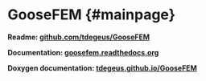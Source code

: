 GooseFEM {#mainpage}
========

**Readme: [github.com/tdegeus/GooseFEM](https://github.com/tdegeus/GooseFEM)**

**Documentation: [goosefem.readthedocs.org](https://goosefem.readthedocs.org)**

**Doxygen documentation: [tdegeus.github.io/GooseFEM](https://tdegeus.github.io/GooseFEM)**
